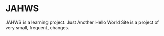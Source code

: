 # JAHWS
JAHWS is a learning project.  Just Another Hello World Site is a project of very small, frequent, changes. 
